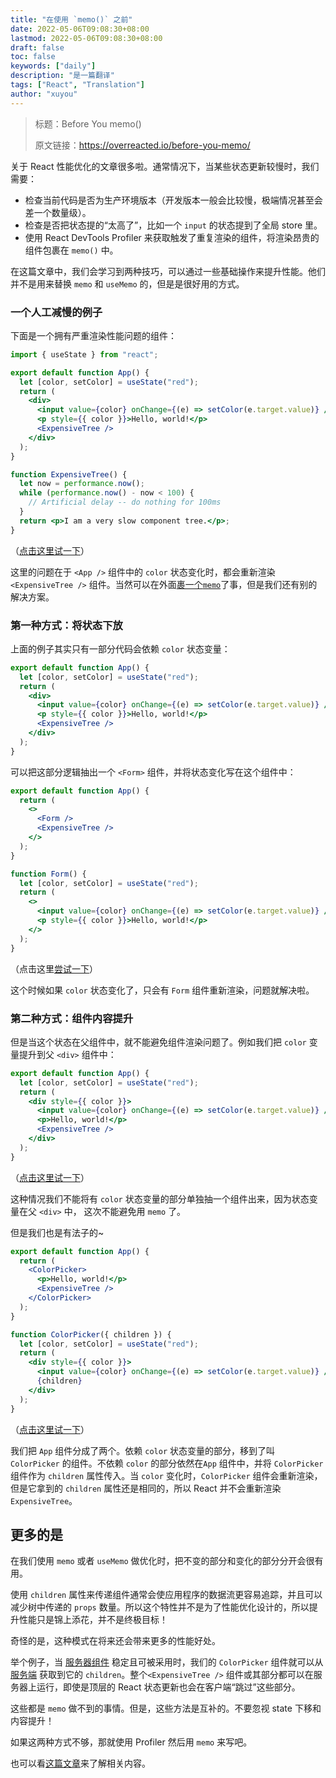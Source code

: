 ```yaml
---
title: "在使用 `memo()` 之前"
date: 2022-05-06T09:08:30+08:00
lastmod: 2022-05-06T09:08:30+08:00
draft: false
toc: false
keywords: ["daily"]
description: "是一篇翻译"
tags: ["React", "Translation"]
author: "xuyou"
---
```


> 标题：Before You memo()
>
> 原文链接：https://overreacted.io/before-you-memo/

关于 React 性能优化的文章很多啦。通常情况下，当某些状态更新较慢时，我们需要：

- 检查当前代码是否为生产环境版本（开发版本一般会比较慢，极端情况甚至会差一个数量级）。
- 检查是否把状态提的“太高了”，比如一个 `input` 的状态提到了全局 store 里。
- 使用 React DevTools Profiler 来获取触发了重复渲染的组件，将渲染昂贵的组件包裹在 `memo()` 中。

在这篇文章中，我们会学习到两种技巧，可以通过一些基础操作来提升性能。他们并不是用来替换 `memo` 和 `useMemo` 的，但是是很好用的方式。

### 一个人工减慢的例子

下面是一个拥有严重渲染性能问题的组件：

```jsx
import { useState } from "react";

export default function App() {
  let [color, setColor] = useState("red");
  return (
    <div>
      <input value={color} onChange={(e) => setColor(e.target.value)} />
      <p style={{ color }}>Hello, world!</p>
      <ExpensiveTree />
    </div>
  );
}

function ExpensiveTree() {
  let now = performance.now();
  while (performance.now() - now < 100) {
    // Artificial delay -- do nothing for 100ms
  }
  return <p>I am a very slow component tree.</p>;
}
```

（[点击这里试一下](https://codesandbox.io/s/frosty-glade-m33km?file=/src/App.js:23-513)）

这里的问题在于 `<App />` 组件中的 `color` 状态变化时，都会重新渲染 `<ExpensiveTree />` 组件。当然可以在外面[裹一个`memo`](https://codesandbox.io/s/amazing-shtern-61tu4?file=/src/App.js)了事，但是我们还有别的解决方案。

### 第一种方式：将状态下放

上面的例子其实只有一部分代码会依赖 `color` 状态变量：

```jsx {2, 5-6}
export default function App() {
  let [color, setColor] = useState("red");
  return (
    <div>
      <input value={color} onChange={(e) => setColor(e.target.value)} />
      <p style={{ color }}>Hello, world!</p>
      <ExpensiveTree />
    </div>
  );
}
```

可以把这部分逻辑抽出一个 `<Form>` 组件，并将状态变化写在这个组件中：

```jsx
export default function App() {
  return (
    <>
      <Form />
      <ExpensiveTree />
    </>
  );
}

function Form() {
  let [color, setColor] = useState("red");
  return (
    <>
      <input value={color} onChange={(e) => setColor(e.target.value)} />
      <p style={{ color }}>Hello, world!</p>
    </>
  );
}
```

（点击这里[尝试一下](https://codesandbox.io/s/billowing-wood-1tq2u?file=/src/App.js:64-380)）

这个时候如果 `color` 状态变化了，只会有 `Form` 组件重新渲染，问题就解决啦。

### 第二种方式：组件内容提升

但是当这个状态在父组件中，就不能避免组件渲染问题了。例如我们把 `color` 变量提升到父 `<div>` 组件中：

```jsx
export default function App() {
  let [color, setColor] = useState("red");
  return (
    <div style={{ color }}>
      <input value={color} onChange={(e) => setColor(e.target.value)} />
      <p>Hello, world!</p>
      <ExpensiveTree />
    </div>
  );
}
```

（[点击这里试一下](https://codesandbox.io/s/bold-dust-0jbg7?file=/src/App.js:58-313)）

这种情况我们不能将有 `color` 状态变量的部分单独抽一个组件出来，因为状态变量在父 `<div>` 中， 这次不能避免用 `memo` 了。

但是我们也是有法子的~

```jsx
export default function App() {
  return (
    <ColorPicker>
      <p>Hello, world!</p>
      <ExpensiveTree />
    </ColorPicker>
  );
}

function ColorPicker({ children }) {
  let [color, setColor] = useState("red");
  return (
    <div style={{ color }}>
      <input value={color} onChange={(e) => setColor(e.target.value)} />
      {children}
    </div>
  );
}
```

（[点击这里试一下](https://codesandbox.io/s/wonderful-banach-tyfr1?file=/src/App.js:58-423)）

我们把 `App` 组件分成了两个。依赖 `color` 状态变量的部分，移到了叫 `ColorPicker` 的组件。不依赖 `color` 的部分依然在`App` 组件中，并将 `ColorPicker` 组件作为 `children` 属性传入。当 `color` 变化时，`ColorPicker` 组件会重新渲染，但是它拿到的 `children` 属性还是相同的，所以 React 并不会重新渲染 `ExpensiveTree`。

## 更多的是

在我们使用 `memo` 或者 `useMemo` 做优化时，把不变的部分和变化的部分分开会很有用。

使用 `children` 属性来传递组件通常会使应用程序的数据流更容易追踪，并且可以减少树中传递的 `props` 数量。所以这个特性并不是为了性能优化设计的，所以提升性能只是锦上添花，并不是终极目标！

奇怪的是，这种模式在将来还会带来更多的性能好处。

举个例子，当 [服务器组件](https://reactjs.org/blog/2020/12/21/data-fetching-with-react-server-components.html) 稳定且可被采用时，我们的 `ColorPicker` 组件就可以从 [服务端](https://youtu.be/TQQPAU21ZUw?t=1314) 获取到它的 `children`。整个`<ExpensiveTree />` 组件或其部分都可以在服务器上运行，即使是顶层的 React 状态更新也会在客户端“跳过”这些部分。

这些都是 `memo` 做不到的事情。但是，这些方法是互补的。不要忽视 state 下移和内容提升！

如果这两种方式不够，那就使用 Profiler 然后用 `memo` 来写吧。

也可以看[这篇文章](https://kentcdodds.com/blog/optimize-react-re-renders)来了解相关内容。
